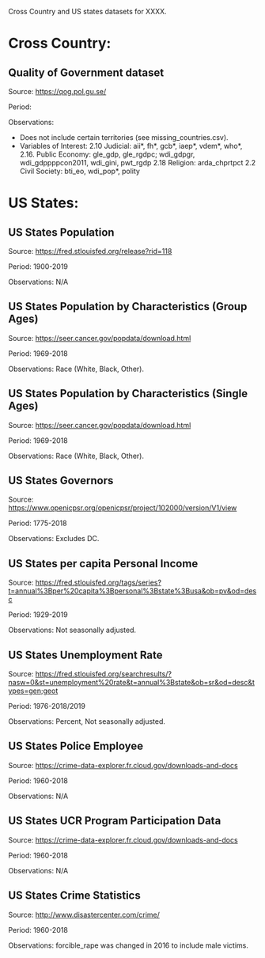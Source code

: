 Cross Country and US states datasets for XXXX.

# Cross Country:

## Quality of Government dataset 

Source: https://qog.pol.gu.se/

Period: 

Observations: 
- Does not include certain territories (see missing_countries.csv).
- Variables of Interest: 
2.10 Judicial: aii*, fh*, gcb*, iaep*, vdem*, who*, 
2.16. Public Economy: gle_gdp, gle_rgdpc; wdi_gdpgr, wdi_gdppppcon2011, wdi_gini, pwt_rgdp
2.18 Religion: arda_chprtpct
2.2 Civil Society: bti_eo, wdi_pop*, polity



# US States: 

## US States Population

Source: https://fred.stlouisfed.org/release?rid=118

Period: 1900-2019

Observations: N/A

## US States Population by Characteristics (Group Ages)

Source: https://seer.cancer.gov/popdata/download.html

Period: 1969-2018

Observations: Race (White, Black, Other).

## US States Population by Characteristics (Single Ages)

Source: https://seer.cancer.gov/popdata/download.html

Period: 1969-2018

Observations: Race (White, Black, Other).

## US States Governors

Source: https://www.openicpsr.org/openicpsr/project/102000/version/V1/view

Period: 1775-2018

Observations: Excludes DC. 

## US States per capita Personal Income

Source: https://fred.stlouisfed.org/tags/series?t=annual%3Bper%20capita%3Bpersonal%3Bstate%3Busa&ob=pv&od=desc

Period: 1929-2019

Observations: Not seasonally adjusted. 

## US States Unemployment Rate

Source: https://fred.stlouisfed.org/searchresults/?nasw=0&st=unemployment%20rate&t=annual%3Bstate&ob=sr&od=desc&types=gen;geot

Period: 1976-2018/2019

Observations: Percent, Not seasonally adjusted. 

## US States Police Employee

Source: https://crime-data-explorer.fr.cloud.gov/downloads-and-docs

Period: 1960-2018

Observations: N/A

## US States UCR Program Participation Data

Source: https://crime-data-explorer.fr.cloud.gov/downloads-and-docs

Period: 1960-2018

Observations: N/A

## US States Crime Statistics

Source: http://www.disastercenter.com/crime/

Period: 1960-2018

Observations: forcible_rape was changed in 2016 to include male victims. 

